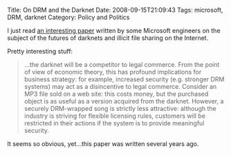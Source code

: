 Title: On DRM and the Darknet
Date: 2008-09-15T21:09:43
Tags: microsoft, DRM, darknet
Category: Policy and Politics

I just read <a href="http://www.google.com/url?sa=t&source=web&ct=res&cd=1&url=http%3A%2F%2Fcrypto.stanford.edu%2FDRM2002%2Fdarknet5.doc&ei=VTLPSLfdG5m0sQOo1ciIBw&usg=AFQjCNHZkIYjxy6LnWvUSt6kGrZ3SYLMZQ&sig2=hz865qMKNfakTgDi4sUVpA">an 
interesting paper</a> written by some Microsoft engineers on the subject of 
the futures of darknets and illicit file sharing on the Internet. 

Pretty interesting stuff:

>...the darknet will be a competitor to legal commerce. From the point of 
view of economic theory, this has profound implications for business strategy: 
for example, increased security (e.g. stronger DRM systems) may act as a
disincentive to legal commerce. Consider an MP3 file sold on a web site: this 
costs money, but the purchased object is as useful as a version acquired from 
the darknet. However, a securely DRM-wrapped song is strictly less attractive: 
although the industry is striving for flexible licensing rules, customers will 
be restricted in their actions if the system is to provide meaningful security.

It seems so obvious, yet...this paper was written several years ago. 
